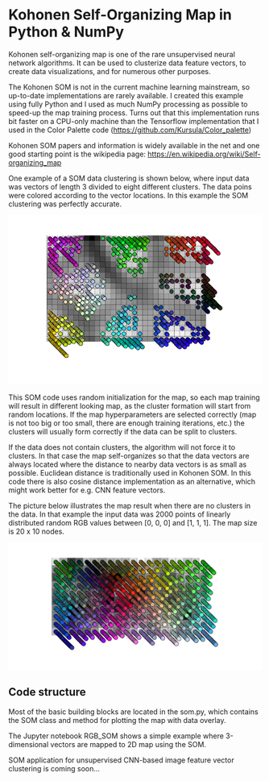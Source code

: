 # Kohonen Self-Organizing Map in Python & NumPy

Kohonen self-organizing map is one of the rare unsupervised neural network algorithms. It can be used to clusterize data feature vectors, to create data visualizations, and for numerous other purposes. 

The Kohonen SOM is not in the current machine learning mainstream, so up-to-date implementations are rarely available. I created this example using fully Python and I used as much NumPy processing as possible to speed-up the map training process. Turns out that this implementation runs bit faster on a CPU-only machine than the Tensorflow implementation that I used in the Color Palette code (https://github.com/Kursula/Color_palette)

Kohonen SOM papers and information is widely available in the net and one good starting point is the wikipedia page: 
https://en.wikipedia.org/wiki/Self-organizing_map


One example of a SOM data clustering is shown below, where input data was vectors of length 3 divided to eight different clusters. The data poins were colored according to the vector locations. In this example the SOM clustering was perfectly accurate.

![](SOM_example.png "SOM example")

This SOM code uses random initialization for the map, so each map training will result in different looking map, as the cluster formation will start from random locations. If the map hyperparameters are selected correctly (map is not too big or too small, there are enough training iterations, etc.) the clusters will usually form correctly if the data can be split to clusters. 


If the data does not contain clusters, the algorithm will not force it to clusters. In that case the map self-organizes so that the data vectors are always located where the distance to nearby data vectors is as small as possible. Euclidean distance is traditionally used in Kohonen SOM. In this code there is also cosine distance implementation as an alternative, which might work better for e.g. CNN feature vectors. 

The picture below illustrates the map result when there are no clusters in the data. In that example the input data was 2000 points of linearly distributed random RGB values between [0, 0, 0] and [1, 1, 1]. The map size is 20 x 10 nodes. 

![](SOM_example_2.png "SOM example")


## Code structure

Most of the basic building blocks are located in the som.py, which contains the SOM class and method for plotting the map with data overlay. 

The Jupyter notebook RGB_SOM shows a simple example where 3-dimensional vectors are mapped to 2D map using the SOM. 


SOM application for unsupervised CNN-based image feature vector clustering is coming soon... 


